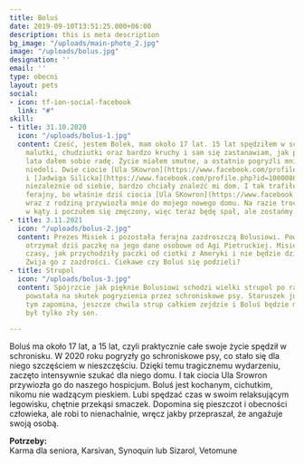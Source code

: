 ```yaml
---
title: Boluś
date: 2019-09-10T13:51:25.000+06:00
description: this is meta description
bg_image: "/uploads/main-photo_2.jpg"
image: "/uploads/bolus.jpg"
designation: ''
email: ''
type: obecni
layout: pets
social:
- icon: tf-ion-social-facebook
  link: "#"
skill:
- title: 31.10.2020
  icon: "/uploads/bolus-1.jpg"
  content: Cześć, jestem Bolek, mam około 17 lat. 15 lat spędziłem w schronisku. Jestem
    malutki, chudziutki oraz bardzo kruchy i sam się zastanawiam, jak przez te wszystkie
    lata dałem sobie radę. Życie miałem smutne, a ostatnio pogryźli mnie bracia w
    niedoli. Dwie ciocie [Ula SKowron](https://www.facebook.com/profile.php?id=100009144237427&__cft__%5b0%5d=AZUOaDroHvmdCcactk5C-xWtet-gnxLufwQtWb2Vafm71LluzNAp1aKrtpxKmnIRvFs0MtK0zAcqD6NdW_C25LwCtoQZItwXgV7hsoBvsvL9foTmaxA4Q8N4pcZXA_oFoql6v9iSRQ6fvqI6Cg3uyVZcbKlK4ccgtY3PWP9ssOH2NdOwUXpaN3_lzbR5okw-Nqo&__tn__=-%5dK-R)
    i [Jadwiga Silicka](https://www.facebook.com/profile.php?id=100008676721448&__cft__%5b0%5d=AZUOaDroHvmdCcactk5C-xWtet-gnxLufwQtWb2Vafm71LluzNAp1aKrtpxKmnIRvFs0MtK0zAcqD6NdW_C25LwCtoQZItwXgV7hsoBvsvL9foTmaxA4Q8N4pcZXA_oFoql6v9iSRQ6fvqI6Cg3uyVZcbKlK4ccgtY3PWP9ssOH2NdOwUXpaN3_lzbR5okw-Nqo&__tn__=-%5dK-R),
    niezależnie od siebie, bardzo chciały znaleźć mi dom. I tak trafiłem do viadrusowej
    ferajny, bo właśnie dziś ciocia [Ula SKowron](https://www.facebook.com/profile.php?id=100009144237427&__cft__%5b0%5d=AZUOaDroHvmdCcactk5C-xWtet-gnxLufwQtWb2Vafm71LluzNAp1aKrtpxKmnIRvFs0MtK0zAcqD6NdW_C25LwCtoQZItwXgV7hsoBvsvL9foTmaxA4Q8N4pcZXA_oFoql6v9iSRQ6fvqI6Cg3uyVZcbKlK4ccgtY3PWP9ssOH2NdOwUXpaN3_lzbR5okw-Nqo&__tn__=-%5dK-R)
    wraz z rodziną przywiozła mnie do mojego nowego domu. Na razie trochę tylko popatrzyłem
    w kąty i poczułem się zmęczony, więc teraz będę spał, ale zostańmy w kontakcie.
- title: 3.11.2021
  icon: "/uploads/bolus-2.jpg"
  content: Prezes Misiek i pozostała ferajna zazdroszczą Bolusiowi. Powód - Bolutek
    otrzymał dziś paczkę na jego dane osobowe od Agi Pietruckiej. Misiek pamięta te
    czasy, jak przychodziły paczki od ciotki z Ameryki i nie będzie dziś mógł spać.
    Zwija go z zazdrości. Ciekawe czy Boluś się podzieli?
- title: Strupol
  icon: "/uploads/bolus-3.jpg"
  content: Spójrzcie jak pięknie Bolusiowi schodzi wielki strupol po ranie, która
    powstała na skutek pogryzienia przez schroniskowe psy. Staruszek już powoli o
    tym zapomina, jeszcze chwila strup całkiem zejdzie i Boluś będzie myślał, że to
    był tylko zły sen.

---
```

Boluś ma około 17 lat, a 15 lat, czyli praktycznie całe swoje życie spędził w schronisku. W 2020 roku pogryzły go schroniskowe psy, co stało się dla niego szczęściem w nieszczęściu. Dzięki temu tragicznemu wydarzeniu, zaczęto intensywnie szukać dla niego domu. I tak ciocia Ula Srowron przywiozła go do naszego hospicjum. Boluś jest kochanym, cichutkim, nikomu nie wadzącym pieskiem. Lubi spędzać czas w swoim relaksującym legowisku, chętnie przekąsi smaczek. Dopomina się pieszczot i obecności człowieka, ale robi to nienachalnie, wręcz jakby przepraszał, że angażuje swoją osobą.

**Potrzeby:**  
Karma dla seniora, Karsivan, Synoquin lub Sizarol, Vetomune